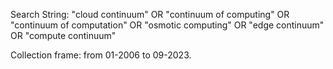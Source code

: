 Search String: 
"cloud continuum" OR "continuum of computing" OR "continuum of computation" OR "osmotic computing" OR "edge continuum" OR "compute continuum"

Collection frame: from 01-2006 to 09-2023. 
